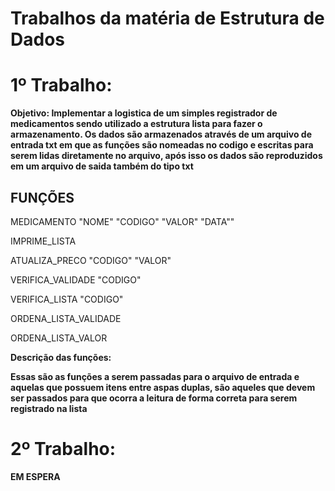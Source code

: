 # Trabalhos da matéria de Estrutura de Dados

# 1º  Trabalho:

**Objetivo: Implementar a logistica de um simples registrador de medicamentos sendo utilizado a estrutura lista para fazer o armazenamento.
Os dados são armazenados através de um arquivo de entrada txt em que as funções são nomeadas no codigo e escritas para serem lidas diretamente
no arquivo, após isso os dados são reproduzidos em um arquivo de saida também do tipo txt**

## FUNÇÕES
MEDICAMENTO "NOME" "CODIGO" "VALOR" "DATA""

IMPRIME_LISTA

ATUALIZA_PRECO "CODIGO" "VALOR"

VERIFICA_VALIDADE "CODIGO"

VERIFICA_LISTA "CODIGO"

ORDENA_LISTA_VALIDADE

ORDENA_LISTA_VALOR

**Descrição das funções:**

**Essas são as funções a serem passadas para o arquivo de entrada e aquelas que possuem itens entre aspas duplas, são aqueles que devem ser passados para que ocorra a leitura de forma
correta para serem registrado na lista**

# 2º Trabalho:

**EM ESPERA**
